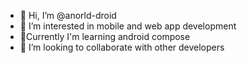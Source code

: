 - 👋 Hi, I’m @anorld-droid
- 👀 I’m interested in mobile and web app development
- 🌱Currently I'm learning android compose
- 💞️ I’m looking to collaborate with other developers


<!---
anorld-droid/anorld-droid is a ✨ special ✨ repository because its `README.md` (this file) appears on your GitHub profile.
You can click the Preview link to take a look at your changes.
--->
